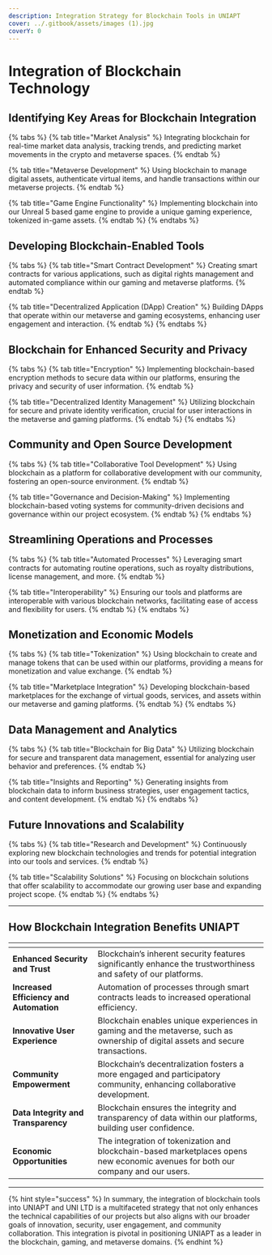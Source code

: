 ```yaml
---
description: Integration Strategy for Blockchain Tools in UNIAPT
cover: ../.gitbook/assets/images (1).jpg
coverY: 0
---
```


# Integration of Blockchain Technology

## **Identifying Key Areas for Blockchain Integration**

{% tabs %}
{% tab title="Market Analysis" %}
Integrating blockchain for real-time market data analysis, tracking trends, and predicting market movements in the crypto and metaverse spaces.
{% endtab %}

{% tab title="Metaverse Development" %}
Using blockchain to manage digital assets, authenticate virtual items, and handle transactions within our metaverse projects.
{% endtab %}

{% tab title="Game Engine Functionality" %}
Implementing blockchain into our Unreal 5 based game engine to provide a unique gaming experience, tokenized in-game assets.
{% endtab %}
{% endtabs %}

## **Developing Blockchain-Enabled Tools**

{% tabs %}
{% tab title="Smart Contract Development" %}
Creating smart contracts for various applications, such as digital rights management and automated compliance within our gaming and metaverse platforms.
{% endtab %}

{% tab title="Decentralized Application (DApp) Creation" %}
Building DApps that operate within our metaverse and gaming ecosystems, enhancing user engagement and interaction.
{% endtab %}
{% endtabs %}

## **Blockchain for Enhanced Security and Privacy**

{% tabs %}
{% tab title="Encryption" %}
Implementing blockchain-based encryption methods to secure data within our platforms, ensuring the privacy and security of user information.
{% endtab %}

{% tab title="Decentralized Identity Management" %}
Utilizing blockchain for secure and private identity verification, crucial for user interactions in the metaverse and gaming platforms.
{% endtab %}
{% endtabs %}

## **Community and Open Source Development**

{% tabs %}
{% tab title="Collaborative Tool Development" %}
Using blockchain as a platform for collaborative development with our community, fostering an open-source environment.
{% endtab %}

{% tab title="Governance and Decision-Making" %}
Implementing blockchain-based voting systems for community-driven decisions and governance within our project ecosystem.
{% endtab %}
{% endtabs %}

## **Streamlining Operations and Processes**

{% tabs %}
{% tab title="Automated Processes" %}
Leveraging smart contracts for automating routine operations, such as royalty distributions, license management, and more.
{% endtab %}

{% tab title="Interoperability" %}
Ensuring our tools and platforms are interoperable with various blockchain networks, facilitating ease of access and flexibility for users.
{% endtab %}
{% endtabs %}

## **Monetization and Economic Models**

{% tabs %}
{% tab title="Tokenization" %}
Using blockchain to create and manage tokens that can be used within our platforms, providing a means for monetization and value exchange.
{% endtab %}

{% tab title="Marketplace Integration" %}
Developing blockchain-based marketplaces for the exchange of virtual goods, services, and assets within our metaverse and gaming platforms.
{% endtab %}
{% endtabs %}

## **Data Management and Analytics**

{% tabs %}
{% tab title="Blockchain for Big Data" %}
Utilizing blockchain for secure and transparent data management, essential for analyzing user behavior and preferences.
{% endtab %}

{% tab title="Insights and Reporting" %}
Generating insights from blockchain data to inform business strategies, user engagement tactics, and content development.
{% endtab %}
{% endtabs %}

## **Future Innovations and Scalability**

{% tabs %}
{% tab title="Research and Development" %}
Continuously exploring new blockchain technologies and trends for potential integration into our tools and services.
{% endtab %}

{% tab title="Scalability Solutions" %}
Focusing on blockchain solutions that offer scalability to accommodate our growing user base and expanding project scope.
{% endtab %}
{% endtabs %}



***

## How Blockchain Integration Benefits UNIAPT

<table data-view="cards"><thead><tr><th></th><th></th></tr></thead><tbody><tr><td><strong>Enhanced Security and Trust</strong></td><td>Blockchain’s inherent security features significantly enhance the trustworthiness and safety of our platforms.</td></tr><tr><td><strong>Increased Efficiency and Automation</strong></td><td>Automation of processes through smart contracts leads to increased operational efficiency.</td></tr><tr><td><strong>Innovative User Experience</strong></td><td>Blockchain enables unique experiences in gaming and the metaverse, such as ownership of digital assets and secure transactions.</td></tr><tr><td><strong>Community Empowerment</strong></td><td>Blockchain’s decentralization fosters a more engaged and participatory community, enhancing collaborative development.</td></tr><tr><td><strong>Data Integrity and Transparency</strong></td><td>Blockchain ensures the integrity and transparency of data within our platforms, building user confidence.</td></tr><tr><td><strong>Economic Opportunities</strong></td><td>The integration of tokenization and blockchain-based marketplaces opens new economic avenues for both our company and our users.</td></tr></tbody></table>

***

{% hint style="success" %}
In summary, the integration of blockchain tools into UNIAPT and UNI LTD is a multifaceted strategy that not only enhances the technical capabilities of our projects but also aligns with our broader goals of innovation, security, user engagement, and community collaboration. This integration is pivotal in positioning UNIAPT as a leader in the blockchain, gaming, and metaverse domains.
{% endhint %}

